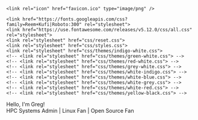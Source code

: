 <html>
<head>
	<title>Greg Drake | HPC Systems Admin</title>

	<link rel="icon" href="favicon.ico" type="image/png" />

	<link href="https://fonts.googleapis.com/css?family=Reem+Kufi|Roboto:300" rel="stylesheet">
	<link href="https://use.fontawesome.com/releases/v5.12.0/css/all.css" rel="stylesheet">
	<link rel="stylesheet" href="css/reset.css">
	<link rel="stylesheet" href="css/styles.css">
	<link rel="stylesheet" href="css/themes/indigo-white.css">
	<!-- <link rel="stylesheet" href="css/themes/green-white.css"> -->
	<!-- <link rel="stylesheet" href="css/themes/red-white.css"> -->
	<!-- <link rel="stylesheet" href="css/themes/grey-white.css"> -->
	<!-- <link rel="stylesheet" href="css/themes/white-indigo.css"> -->
	<!-- <link rel="stylesheet" href="css/themes/white-blue.css"> -->
	<!-- <link rel="stylesheet" href="css/themes/white-grey.css"> -->
	<!-- <link rel="stylesheet" href="css/themes/white-red.css"> -->
	<!-- <link rel="stylesheet" href="css/themes/yellow-black.css"> -->
</head>
<body>
	<main>
		<div class="intro">Hello, I'm Greg!</div>
		<div class="tagline">HPC Systems Admin | Linux Fan | Open Source Fan</div>
		<!-- Find your icons from here - https://fontawesome.com/icons?d=gallery&s=brands -->
		<div class="icons-social">
			<a target="_blank" href="https://github.com/flexdinesh"><i class="fab fa-github"></i></a>
			<a target="_blank" href="https://twitter.com/flexdinesh"><i class="fab fa-twitter"></i></a>
			<a target="_blank" href="https://dev.to/flexdinesh"><i class="fab fa-dev"></i></a>
			<a target="_blank" href="https://stackoverflow.com/story/flexdinesh"><i class="fab fa-stack-overflow"></i></a>
			<a target="_blank" href="https://www.linkedin.com/in/dineshpandiyan"><i class="fab fa-linkedin"></i></a>
			<a target="_blank" href="https://medium.com/@flexdinesh"><i class="fab fa-medium"></i></a>
			<a target="_blank" href="https://www.freecodecamp.org"><i class="fab fa-free-code-camp"></i></a>
			<a target="_blank" href="https://www.behance.net"><i class="fab fa-behance"></i></a>
			<a target="_blank" href="https://codepen.io"><i class="fab fa-codepen"></i></a>
    </div>
	</main>
</body>
</html>
